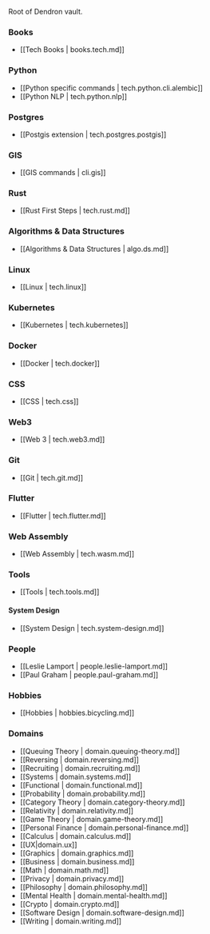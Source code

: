 
Root of Dendron vault.

### Books

- [[Tech Books | books.tech.md]]

### Python

- [[Python specific commands | tech.python.cli.alembic]]
- [[Python NLP | tech.python.nlp]]

### Postgres

- [[Postgis extension | tech.postgres.postgis]]

### GIS

- [[GIS commands | cli.gis]]

### Rust

- [[Rust First Steps | tech.rust.md]]

### Algorithms & Data Structures

- [[Algorithms & Data Structures | algo.ds.md]]

### Linux

- [[Linux | tech.linux]]

### Kubernetes

- [[Kubernetes | tech.kubernetes]]

### Docker

- [[Docker | tech.docker]]

### CSS

- [[CSS | tech.css]]

### Web3

- [[Web 3 | tech.web3.md]]

### Git

- [[Git | tech.git.md]]

### Flutter

- [[Flutter | tech.flutter.md]]

### Web Assembly

- [[Web Assembly | tech.wasm.md]]

### Tools

- [[Tools | tech.tools.md]]

#### System Design

- [[System Design | tech.system-design.md]]

### People

- [[Leslie Lamport | people.leslie-lamport.md]]
- [[Paul Graham | people.paul-graham.md]]

### Hobbies

- [[Hobbies | hobbies.bicycling.md]]

### Domains

- [[Queuing Theory | domain.queuing-theory.md]]
- [[Reversing | domain.reversing.md]]
- [[Recruiting | domain.recruiting.md]]
- [[Systems | domain.systems.md]]
- [[Functional | domain.functional.md]]
- [[Probability |  domain.probability.md]]
- [[Category Theory | domain.category-theory.md]]
- [[Relativity | domain.relativity.md]]
- [[Game Theory | domain.game-theory.md]]
- [[Personal Finance | domain.personal-finance.md]]
- [[Calculus | domain.calculus.md]]
- [[UX|domain.ux]]
- [[Graphics | domain.graphics.md]]
- [[Business | domain.business.md]]
- [[Math | domain.math.md]]
- [[Privacy | domain.privacy.md]]
- [[Philosophy | domain.philosophy.md]]
- [[Mental Health | domain.mental-health.md]]
- [[Crypto | domain.crypto.md]]
- [[Software Design | domain.software-design.md]]
- [[Writing | domain.writing.md]]
